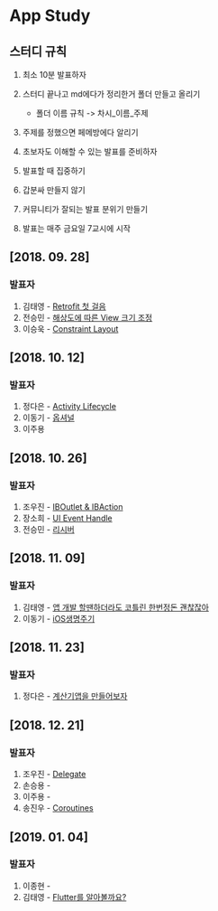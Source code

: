 # App Study

## 스터디 규칙

1. 최소 10분 발표하자
2. 스터디 끝나고 md에다가 정리한거 폴더 만들고 올리기
    - 폴더 이름 규칙 -> 차시_이름_주제
    
3. 주제를 정했으면 페메방에다 알리기
4. 초보자도 이해할 수 있는 발표를 준비하자
5. 발표할 때 집중하기
6. 갑분싸 만들지 않기
7. 커뮤니티가 잘되는 발표 분위기 만들기
8. 발표는 매주 금요일 7교시에 시작

## [2018. 09. 28]
### 발표자

1. 김태영 - [Retrofit 첫 걸음](https://github.com/GramDefined/Study/blob/master/01_김태영_Retrofit%20첫걸음/Retrofit%20첫걸음.md)
2. 전승민 - [해상도에 따른 View 크기 조정](https://github.com/GramDefined/Study/blob/master/01_%EC%A0%84%EC%8A%B9%EB%AF%BC_%ED%95%B4%EC%83%81%EB%8F%84%EC%97%90%20%EB%94%B0%EB%A5%B8%20View%20%ED%81%AC%EA%B8%B0%20%EC%A1%B0%EC%A0%95/01_%EC%A0%84%EC%8A%B9%EB%AF%BC_%ED%95%B4%EC%83%81%EB%8F%84%EC%97%90%20%EB%94%B0%EB%A5%B8%20View%20%ED%81%AC%EA%B8%B0%20%EC%A1%B0%EC%A0%95.md)
3. 이승욱 - [Constraint Layout](https://github.com/GramDefined/Study/blob/master/01_%EC%9D%B4%EC%8A%B9%EC%9A%B1_ConstraintLayout/01_%EC%9D%B4%EC%8A%B9%EC%9A%B1_ConstraintLayout.md)

## [2018. 10. 12]
### 발표자

1. 정다은 - [Activity Lifecycle](https://github.com/GramDefined/Study/blob/master/02_정다은_Activity%20Lifecycle/02_정다은_Activity%20Lifecycle.md)
2. 이동기 - [옵셔널](https://github.com/GramDefined/Study/tree/master/02_이동기_옵셔널/02_이동기_옵셔널.md)
3. 이주용

## [2018. 10. 26]
### 발표자

1. 조우진 - [IBOutlet & IBAction](https://github.com/GramDefined/Study/blob/master/03_%EC%A1%B0%EC%9A%B0%EC%A7%84_IBAction%20%26%20IBOutlet/IBOutlet%20%26%20IBAction.md)
2. 장소희 - [UI Event Handle](https://github.com/GramDefined/Study/blob/master/03_장소희_UI%20Event%20Handle/UIEventHandle.md)
3. 전승민 - [리시버](https://github.com/GramDefined/Study/blob/master/03_전승민_리시버/리시버.md)

## [2018. 11. 09]
### 발표자

1. 김태영 - [앱 개발 할땐하더라도 코틀린 한번정돈 괜찮잖아](https://github.com/GramDefined/Study/blob/master/04_%EA%B9%80%ED%83%9C%EC%98%81_%EC%95%B1%20%EA%B0%9C%EB%B0%9C%20%ED%95%A0%EB%95%90%ED%95%98%EB%8D%94%EB%9D%BC%EB%8F%84%20%EC%BD%94%ED%8B%80%EB%A6%B0%20%ED%95%9C%EB%B2%88%EC%A0%95%EB%8F%88%20%EA%B4%9C%EC%B0%AE%EC%9E%96%EC%95%84/%EC%95%B1%20%EA%B0%9C%EB%B0%9C%20%ED%95%A0%EB%95%90%20%ED%95%98%EB%8D%94%EB%9D%BC%EB%8F%84%20%EC%BD%94%ED%8B%80%EB%A6%B0%20%ED%95%9C%EB%B2%88%EC%A0%95%EB%8F%88%20%EA%B4%9C%EC%B0%AE%EC%9E%96%EC%95%84.md)
2. 이동기 - [iOS생명주기](https://github.com/GramDefined/Study/blob/master/04_%EC%9D%B4%EB%8F%99%EA%B8%B0_iOS%EC%83%9D%EB%AA%85%EC%A3%BC%EA%B8%B0/04_%EC%9D%B4%EB%8F%99%EA%B8%B0_%EC%83%9D%EB%AA%85%EC%A3%BC%EA%B8%B0.md)

## [2018. 11. 23]
### 발표자

1. 정다은 - [계산기앱을 만들어보자](https://github.com/GramDefined/Study/tree/master/05_정다은_계산기앱을%20만들어보자)

## [2018. 12. 21]
### 발표자
1. 조우진 - [Delegate](https://github.com/GramDefined/Study/blob/master/06_%EC%A1%B0%EC%9A%B0%EC%A7%84_Delegate/Delegate.md)
2. 손승용 - 
3. 이주용 -
4. 송진우 - [Coroutines](https://github.com/GramDefined/Study/blob/master/06_송진우_Coroutines/Kotlin%20Coroutines.md)

## [2019. 01. 04]
### 발표자
1. 이종현 - 
2. 김태영 - [Flutter를 알아볼까요?](https://github.com/GramDefined/Study/blob/master/07_%EA%B9%80%ED%83%9C%EC%98%81_Flutter%EB%A5%BC%20%EC%95%8C%EC%95%84%EB%B3%BC%EA%B9%8C%EC%9A%94/Flutter%EB%A5%BC%20%EC%95%8C%EC%95%84%EB%B3%BC%EA%B9%8C%EC%9A%94.md)
